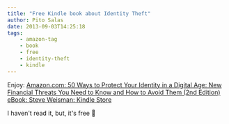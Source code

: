 ```yaml
---
title: "Free Kindle book about Identity Theft"
author: Pito Salas
date: 2013-09-03T14:25:18
tags:
    - amazon-tag
    - book
    - free
    - identity-theft
    - kindle
---
```




Enjoy: [Amazon.com: 50 Ways to Protect Your Identity in a Digital Age: New
Financial Threats You Need to Know and How to Avoid Them (2nd Edition) eBook:
Steve Weisman: Kindle
Store](<http://www.amazon.com/dp/B009PM8XOY/ref=cm_sw_em_r_am_ip_am_us?ie=UTF8>)

I haven't read it, but, it's free 🙂



